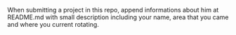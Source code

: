 When submitting a project in this repo, append informations about him at README.md with small description including your name, area that you came and where you current rotating.